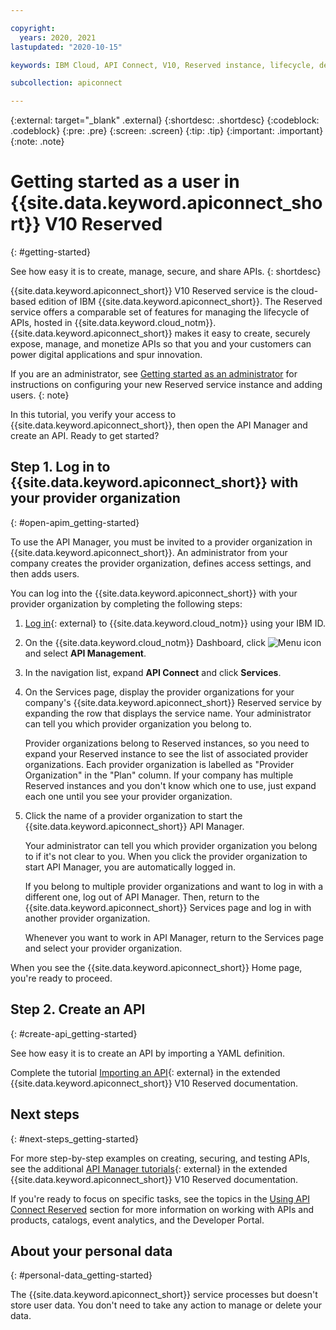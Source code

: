 ```yaml
---

copyright:
  years: 2020, 2021
lastupdated: "2020-10-15"

keywords: IBM Cloud, API Connect, V10, Reserved instance, lifecycle, develop, create, manage, API

subcollection: apiconnect

---
```


{:external: target="_blank" .external} 
{:shortdesc: .shortdesc}
{:codeblock: .codeblock}
{:pre: .pre}
{:screen: .screen}
{:tip: .tip}
{:important: .important}
{:note: .note}

# Getting started as a user in {{site.data.keyword.apiconnect_short}} V10 Reserved
{: #getting-started}

See how easy it is to create, manage, secure, and share APIs.
{: shortdesc}

{{site.data.keyword.apiconnect_short}} V10 Reserved service is the cloud-based edition of IBM {{site.data.keyword.apiconnect_short}}. The Reserved service offers a comparable set of features for managing the lifecycle of APIs, hosted in {{site.data.keyword.cloud_notm}}. {{site.data.keyword.apiconnect_short}} makes it easy to create, securely expose, manage, and monetize APIs so that you and your customers can power digital applications and spur innovation. 

If you are an administrator, see [Getting started as an administrator](/docs/apiconnect?topic=apiconnect-getting-started-admin) for instructions on configuring your new Reserved service instance and adding users.
{: note}

In this tutorial, you verify your access to {{site.data.keyword.apiconnect_short}}, then open the API Manager and create an API. Ready to get started? 


## Step 1. Log in to {{site.data.keyword.apiconnect_short}} with your provider organization
{: #open-apim_getting-started}

To use the API Manager, you must be invited to a provider organization in {{site.data.keyword.apiconnect_short}}. An administrator from your company creates the provider organization, defines access settings, and then adds users. 

You can log into the {{site.data.keyword.apiconnect_short}} with your provider organization by completing the following steps:

1. [Log in](https://cloud.ibm.com/login/){: external} to {{site.data.keyword.cloud_notm}} using your IBM ID.

2. On the {{site.data.keyword.cloud_notm}} Dashboard, click ![Menu icon](images/icon_cloud_menu.png "Menu icon") and select **API Management**.

3. In the navigation list, expand **API Connect** and click **Services**.

4. On the Services page, display the provider organizations for your company's {{site.data.keyword.apiconnect_short}} Reserved service by expanding the row that displays the service name. Your administrator can tell you which provider organization you belong to.

   Provider organizations belong to Reserved instances, so you need to expand your Reserved instance to see the list of associated provider organizations. Each provider organization is labelled as "Provider Organization" in the "Plan" column. If your company has multiple Reserved instances and you don't know which one to use, just expand each one until you see your provider organization.
   
5. Click the name of a provider organization to start the {{site.data.keyword.apiconnect_short}} API Manager.

   Your administrator can tell you which provider organization you belong to if it's not clear to you. When you click the provider organization to start API Manager, you are automatically logged in.
   
   If you belong to multiple provider organizations and want to log in with a different one, log out of API Manager. Then, return to the {{site.data.keyword.apiconnect_short}} Services page and log in with another provider organization.
   
   Whenever you want to work in API Manager, return to the Services page and select your provider organization. 

When you see the {{site.data.keyword.apiconnect_short}} Home page, you're ready to proceed.


## Step 2. Create an API
{: #create-api_getting-started}

See how easy it is to create an API by importing a YAML definition. 

Complete the tutorial [Importing an API](https://www.ibm.com/support/knowledgecenter/SSMNED_v10/com.ibm.apic.apionprem.doc/tutorial_apionprem_import_api.html){: external} in the extended {{site.data.keyword.apiconnect_short}} V10 Reserved documentation.


## Next steps
{: #next-steps_getting-started}

For more step-by-step examples on creating, securing, and testing APIs, see the additional [API Manager tutorials](https://www.ibm.com/support/knowledgecenter/SSMNED_v10cloud/com.ibm.apic.apionprem.doc/tapim_management_tutorials.html){: external} in the extended {{site.data.keyword.apiconnect_short}} V10 Reserved documentation.

If you're ready to focus on specific tasks, see the topics in the [Using API Connect Reserved](/docs/apiconnect?topic=apiconnect-ri-user-over) section for more information on working with APIs and products, catalogs, event analytics, and the Developer Portal.


## About your personal data
{: #personal-data_getting-started}

The {{site.data.keyword.apiconnect_short}} service processes but doesn't store user data. You don't need to take any action to manage or delete your data.
